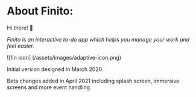 # About Finito: 

Hi there! :wave:

*Finito is an interactive to-do app which helps you manage your work and feel easier.*

![fin icon] (/assets/images/adaptive-icon.png)


Initial version designed in March 2020.

Beta changes added in April 2021 including splash screen, immersive screens and more event handling.

